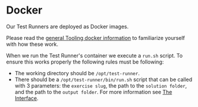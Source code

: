 # Docker

Our Test Runners are deployed as Docker images.

Please read the [general Tooling docker information](../docker.md) to familiarize yourself with how these work.

When we run the Test Runner's container we execute a `run.sh` script.
To ensure this works properly the following rules must be following:

- The working directory should be `/opt/test-runner`.
- There should be a `/opt/test-runner/bin/run.sh` script that can be called with 3 parameters:
  the `exercise slug`, the path to the `solution folder`, and the path to the `output folder`.
  For more information see [The Interface](./interface.md).
